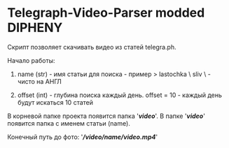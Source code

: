 # Telegraph-Video-Parser modded DIPHENY

Скрипт позволяет скачивать видео из статей telegra.ph.

Начало работы:
1. name (str) - имя статьи для поиска - пример > lastochka \ sliv \ - чисто на АНГЛ

2. offset (int) - глубина поиска каждый день.
   offset = 10 - каждый день будут искаться 10 статей

В корневой папке проекта появится папка '<b><i>video</i></b>'.
В папке '<b><i>video</i></b>' появится папка с именем статьи (name).

Конечный путь до фото:
'<b><i>/video/name/video.mp4</i></b>'
